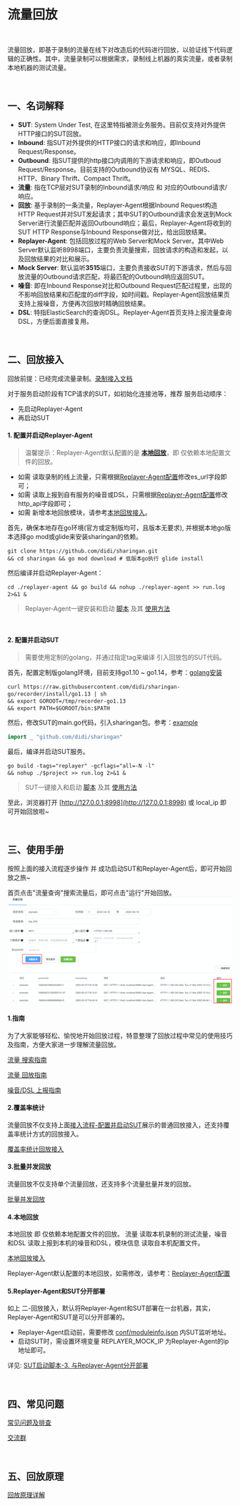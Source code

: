 # 流量回放

<br>

流量回放，即基于录制的流量在线下对改造后的代码进行回放，以验证线下代码逻辑的正确性。其中，流量录制可以根据需求，录制线上机器的真实流量，或者录制本地机器的测试流量。

<br>

## 一、名词解释
* **SUT**: System Under Test, 在这里特指被测业务服务。目前仅支持对外提供HTTP接口的SUT回放。
* **Inbound**: 指SUT对外提供的HTTP接口的请求和响应，即Inbound Request/Response。
* **Outbound**: 指SUT提供的http接口内调用的下游请求和响应，即Outboud Request/Response。目前支持的Outbound协议有 MYSQL、REDIS、HTTP、Binary Thrift、Compact Thrift。
* **流量**: 指在TCP层对SUT录制的Inbound请求/响应 和 对应的Outbound请求/响应。
* **回放**: 基于录制的一条流量，Replayer-Agent根据Inbound Request构造HTTP Request并对SUT发起请求；其中SUT的Outbound请求会发送到Mock Server进行流量匹配并返回Outbound响应；最后，Replayer-Agent将收到的SUT HTTP Response与Inbound Response做对比，给出回放结果。
* **Replayer-Agent**: 包括回放过程的Web Server和Mock Server。其中Web Server默认监听8998端口，主要负责流量搜索，回放请求的构造和发起，以及回放结果的对比和展示。
* **Mock Server**: 默认监听**3515**端口，主要负责接收SUT的下游请求，然后与回放流量的Outbound请求匹配，将最匹配的Outbound响应返回SUT。
* **噪音**: 即在Inbound Response对比和Outbound Request匹配过程里，出现的不影响回放结果和匹配度的diff字段，如时间戳。Replayer-Agent回放结果页支持上报噪音，方便再次回放时精确回放结果。
* **DSL**: 特指ElasticSearch的查询DSL。Replayer-Agent首页支持上报流量查询DSL，方便后面直接复用。

<br>

## 二、回放接入

回放前提：已经完成流量录制。[录制接入文档](../recorder/README.md)

对于服务启动阶段有TCP请求的SUT，如初始化连接池等，推荐 服务启动顺序：
* 先启动Replayer-Agent 
* 再启动SUT

#### 1. 配置并启动Replayer-Agent

> 温馨提示：Replayer-Agent默认配置的是 **[本地回放](#4本地回放)**，即 仅依赖本地配置文件的回放。
* 如需 读取录制的线上流量，只需根据[Replayer-Agent配置](./replayer-conf.md#5-es_url)修改es_url字段即可；
* 如需 读取上报到自有服务的噪音或DSL，只需根据[Replayer-Agent配置](./replayer-conf.md#4-http_api)修改http_api字段即可；
* 如需 新增本地回放模块，请参考[本地回放接入](./replayer-local.md)。

首先，确保本地存在go环境(官方或定制版均可，且版本无要求), 并根据本地go版本选择go mod或glide来安装sharingan的依赖。
```shell script
git clone https://github.com/didi/sharingan.git
&& cd sharingan && go mod download # 低版本go执行 glide install 
```
然后编译并启动Replayer-Agent：
```shell script
cd ./replayer-agent && go build && nohup ./replayer-agent >> run.log 2>&1 &
```
> Replayer-Agent一键安装和启动 [脚本](../../replayer-agent/control.sh) 及其 [使用方法](./replayer-agent.md)

<br>

#### 2. 配置并启动SUT

> 需要使用定制的golang，并通过指定tag来编译 引入回放包的SUT代码。

首先，配置定制版golang环境，目前支持go1.10 ~ go1.14，参考：[golang安装](https://github.com/didi/sharingan-go/tree/recorder)
```shell script
curl https://raw.githubusercontent.com/didi/sharingan-go/recorder/install/go1.13 | sh
&& export GOROOT=/tmp/recorder-go1.13
&& export PATH=$GOROOT/bin:$PATH
```

然后，修改SUT的main.go代码，引入sharingan包。参考：[example](../../example/replayer/main.go)
```go
import _ "github.com/didi/sharingan"
```

最后，编译并启动SUT服务。
```shell script
go build -tags="replayer" -gcflags="all=-N -l"
&& nohup ./$project >> run.log 2>&1 &
```
> SUT一键接入和启动 [脚本](../../example/replayer/sut_replayer.sh) 及其 [使用方法](./replayer-sut.md)

至此，浏览器打开 [http://127.0.0.1:8998](http://127.0.0.1:8998) 或 local_ip 即可开始回放啦~

<br>

## 三、使用手册

按照上面的接入流程逐步操作 并 成功启动SUT和Replayer-Agent后，即可开始回放之旅~

首页点击"流量查询"搜索流量后，即可点击"运行"开始回放。
![web_index](../images/web_index.png)

#### 1.指南

为了大家能够轻松、愉悦地开始回放过程，特意整理了回放过程中常见的使用技巧及指南，方便大家进一步理解流量回放。

[流量 搜索指南](./guide/search.md)

[流量 回放指南](./guide/replay.md)

[噪音/DSL 上报指南](./guide/report.md)

#### 2.覆盖率统计

流量回放不仅支持上面[接入流程-配置并启动SUT](#2-配置并启动sut)展示的普通回放接入，还支持覆盖率统计方式的回放接入。

[覆盖率统计回放接入](./replayer-codecov.md)

#### 3.批量并发回放

流量回放不仅支持单个流量回放，还支持多个流量批量并发的回放。

[批量并发回放](./replayer-parallel.md)

#### 4.本地回放

本地回放 即 仅依赖本地配置文件的回放。 流量 读取本机录制的测试流量，噪音和DSL 读取上报到本机的噪音和DSL，模块信息 读取自本机配置文件。

[本地回放接入](./replayer-local.md)

Replayer-Agent默认配置的本地回放，如需修改，请参考：[Replayer-Agent配置](./replayer-conf.md#4-http_api)

#### 5.Replayer-Agent和SUT分开部署

如上 二-回放接入，默认将Replayer-Agent和SUT部署在一台机器，其实，Replayer-Agent和SUT是可以分开部署的。

* Replayer-Agent启动前，需要修改 [conf/moduleinfo.json](../../replayer-agent/conf/moduleinfo.json) 内SUT监听地址。
* 启动SUT时，需设置环境变量 REPLAYER_MOCK_IP 为Replayer-Agent的ip地址即可。

详见: [SUT启动脚本-3. 与Replayer-Agent分开部署](./replayer-sut.md#3-与replayer-agent分开部署)

<br>

## 四、常见问题
[常见问题及排查](./guide/troubleshoot.md)

[交流群](./guide/troubleshoot.md#交流群)

<br>

## 五、回放原理
[回放原理详解](./replayer-theory.md)

